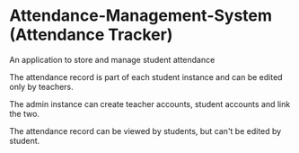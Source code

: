 # Attendance-Management-System (Attendance Tracker)
An application to store and manage student attendance

The attendance record is part of each student instance and can be edited only by teachers.

The admin instance can create teacher accounts, student accounts and link the two.

The attendance record can be viewed by students, but can't be edited by student.
